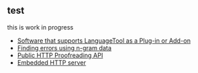 ## test

this is work in progress

* [Software that supports LanguageTool as a Plug-in or Add-on](/software-that-supports-languagetool-as-a-plug-in-or-add-on)
* [Finding errors using n-gram data](/finding-errors-using-n-gram-data)
* [Public HTTP Proofreading API](/public-http-api)
* [Embedded HTTP server](/http-server)
